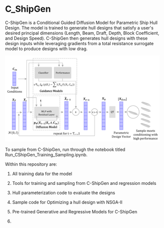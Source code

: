 # C_ShipGen
C-ShipGen is a Conditional Guided Diffusion Model for Parametric Ship Hull Design. The model is trained to generate hull designs that satisfy a user's desired principal dimensions (Length, Beam, Draft, Depth, Block Coefficient, and Design Speed). C-ShipGen then generates hull designs with these design inputs while leveraging gradients from a total resistance surrogate model to produce designs with low drag. 

![Sampling](images/CSampling.png)

To sample from C-ShipGen, run through the notebook titled Run_CShipGen_Training_Sampling.ipynb. 

Within this repository are:

1) All training data for the model

2) Tools for training and sampling from C-ShipGen and regression models

3) Hull parameterization code to evaluate the designs

4) Sample code for Optimizing a hull design with NSGA-II

5) Pre-trained Generative and Regressive Models for C-ShipGen

6) 
